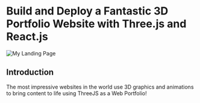 # Build and Deploy a Fantastic 3D Portfolio Website with Three.js and React.js
![My Landing Page](http://linkdev.org/)

## Introduction
The most impressive websites in the world use 3D graphics and animations to bring content to life using ThreeJS as a Web Portfolio! 